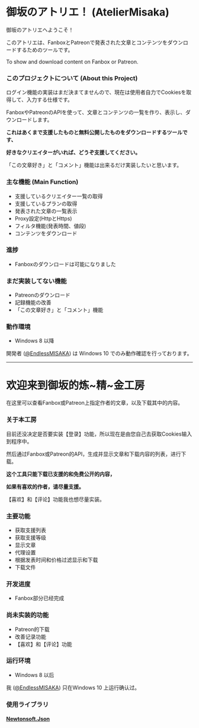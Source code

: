 # 御坂のアトリエ！ (AtelierMisaka)

御坂のアトリエへようこそ！

このアトリエは、FanboxとPatreonで発表された文章とコンテンツをダウンロードするためのツールです。

To show and download content on Fanbox or Patreon.


### このプロジェクトについて (About this Project)

ログイン機能の実装はまだ決まてませんので、現在は使用者自力でCookiesを取得して、入力する仕様です。

FanboxやPatreonのAPIを使って、文章とコンテンツの一覧を作り、表示し、ダウンロードします。

**これはあくまで支援したものと無料公開したものをダウンロードするツールです、**

**好きなクリエイターがいれば、どうぞ支援してください。**

「この文章好き」と「コメント」機能は出来るだけ実装したいと思います。

### 主な機能 (Main Function)

* 支援しているクリエイター一覧の取得
* 支援しているプランの取得
* 発表された文章の一覧表示
* Proxy設定(HttpとHttps)
* フィルタ機能(発表時間、値段)
* コンテンツをダウンロード

### 進捗

* Fanboxのダウンロードは可能になりました

### まだ実装してない機能

* Patreonのダウンロード
* 記録機能の改善
* 「この文章好き」と「コメント」機能

### 動作環境

* Windows 8 以降

開発者 ([@EndlessMISAKA](https://twitter.com/EndlessMISAKA)) は Windows 10 でのみ動作確認を行っております。

----

# 欢迎来到御坂的炼~精~金工房

在这里可以查看Fanbox或Patreon上指定作者的文章，以及下载其中的内容。

### 关于本工房

目前还没决定是否要实装【登录】功能，所以现在是由您自己去获取Cookies输入到程序中。

然后通过Fanbox或Patreon的API，生成并显示文章和下载内容的列表，进行下载。

**这个工具只能下载已支援的和免费公开的内容，**

**如果有喜欢的作者，请尽量支援。**

【喜欢】和【评论】功能我也想尽量实装。

### 主要功能

* 获取支援列表
* 获取支援等级
* 显示文章
* 代理设置
* 根据发表时间和价格过滤显示和下载
* 下载文件

### 开发进度

* Fanbox部分已经完成

### 尚未实装的功能

* Patreon的下载
* 改善记录功能
* 【喜欢】和【评论】功能

### 运行环境

* Windows 8 以后

我 ([@EndlessMISAKA](https://twitter.com/EndlessMISAKA)) 只在Windows 10 上运行确认过。


### 使用ライブラリ

#### [Newtonsoft.Json](https://github.com/JamesNK/Newtonsoft.Json)